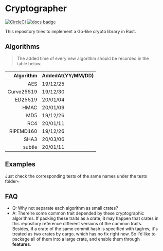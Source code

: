 # Cryptographer

[![CircleCI](https://circleci.com/gh/sammyne/cryptographer/tree/dev.svg?style=svg)](https://circleci.com/gh/sammyne/cryptographer/tree/dev)
[![docs badge](https://img.shields.io/badge/docs-0.4.0-blue)](https://sammyne.github.io/cryptographer/cryptographer/)

This repository tries to implement a Go-like crypto library in Rust.

## Algorithms

> The added time of every new algorithm should be recorded in the table below.

|  Algorithm | AddedAt(YY/MM/DD) |
| ---------: | :---------------- |
|        AES | 19/12/25          |
| Curve25519 | 19/12/30          |
|    ED25519 | 20/01/04          |
|       HMAC | 20/01/09          |
|        MD5 | 19/12/26          |
|        RC4 | 20/01/11          |
|  RIPEMD160 | 19/12/26          |
|       SHA3 | 20/03/06          |
|     subtle | 20/01/11          |

## Examples 
Just check the corresponding tests of the same names under the tests folder~

## FAQ
- Q: Why not separate each algorithm as small crates?
- A: There're some common trait depended by these cryptographic algorithms. If packing these 
    traits as a crate, it may happen that crates in this repository reference different versions
    of the common traits. Besides, if a crate of the same commit hash is specified with tag/rev, 
    it's treated as two crates by cargo, which has no fix right now. So I'd like to package all of 
    them into a large crate, and enable them through **features**.

